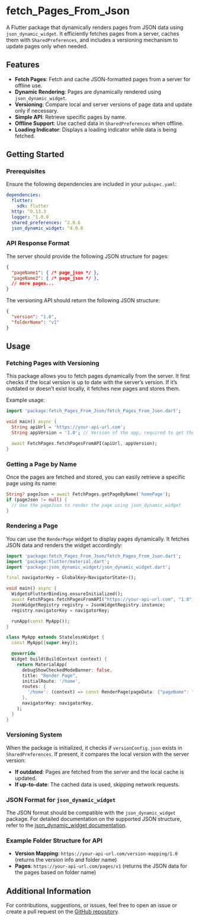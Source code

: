 # fetch_Pages_From_Json

A Flutter package that dynamically renders pages from JSON data using `json_dynamic_widget`. It efficiently fetches pages from a server, caches them with `SharedPreferences`, and includes a versioning mechanism to update pages only when needed.

## Features

- **Fetch Pages**: Fetch and cache JSON-formatted pages from a server for offline use.
- **Dynamic Rendering**: Pages are dynamically rendered using `json_dynamic_widget`.
- **Versioning**: Compare local and server versions of page data and update only if necessary.
- **Simple API**: Retrieve specific pages by name.
- **Offline Support**: Use cached data in `SharedPreferences` when offline.
- **Loading Indicator**: Displays a loading indicator while data is being fetched.

## Getting Started

### Prerequisites

Ensure the following dependencies are included in your `pubspec.yaml`:

```yaml
dependencies:
  flutter:
    sdk: flutter
  http: ^0.13.3
  logger: ^1.0.0
  shared_preferences: ^2.0.6
  json_dynamic_widget: ^4.0.0
```

### API Response Format

The server should provide the following JSON structure for pages:

```json
{
  "pageName1": { /* page_json */ },
  "pageName2": { /* page_json */ },
  // more pages...
}
```

The versioning API should return the following JSON structure:

```json
{
  "version": "1.0",
  "folderName": "v1"
}
```

## Usage

### Fetching Pages with Versioning

This package allows you to fetch pages dynamically from the server. It first checks if the local version is up to date with the server’s version. If it’s outdated or doesn’t exist locally, it fetches new pages and stores them.

Example usage:

```dart
import 'package:fetch_Pages_From_Json/fetch_Pages_From_Json.dart';

void main() async {
  String apiUrl = 'https://your-api-url.com';
  String appVersion = '1.0'; // Version of the app, required to get the right folder

  await FetchPages.fetchPagesFromAPI(apiUrl, appVersion);
}
```

### Getting a Page by Name

Once the pages are fetched and stored, you can easily retrieve a specific page using its name:

```dart
String? pageJson = await FetchPages.getPageByName('homePage');
if (pageJson != null) {
  // Use the pageJson to render the page using json_dynamic_widget
}
```

### Rendering a Page

You can use the `RenderPage` widget to display pages dynamically. It fetches JSON data and renders the widget accordingly:

```dart
import 'package:fetch_Pages_From_Json/fetch_Pages_From_Json.dart';
import 'package:flutter/material.dart';
import 'package:json_dynamic_widget/json_dynamic_widget.dart';

final navigatorKey = GlobalKey<NavigatorState>();

void main() async {
  WidgetsFlutterBinding.ensureInitialized();
  await FetchPages.fetchPagesFromAPI("https://your-api-url.com", "1.0");
  JsonWidgetRegistry registry = JsonWidgetRegistry.instance;
  registry.navigatorKey = navigatorKey;

  runApp(const MyApp());
}

class MyApp extends StatelessWidget {
  const MyApp({super.key});

  @override
  Widget build(BuildContext context) {
    return MaterialApp(
      debugShowCheckedModeBanner: false,
      title: "Render Page",
      initialRoute: '/home',
      routes: {
        '/home': (context) => const RenderPage(pageData: {"pageName": "homePage"}, registry),
      },
      navigatorKey: navigatorKey,
    );
  }
}
```

### Versioning System

When the package is initialized, it checks if `versionConfig.json` exists in `SharedPreferences`. If present, it compares the local version with the server version:

- **If outdated**: Pages are fetched from the server and the local cache is updated.
- **If up-to-date**: The cached data is used, skipping network requests.

### JSON Format for `json_dynamic_widget`

The JSON format should be compatible with the `json_dynamic_widget` package. For detailed documentation on the supported JSON structure, refer to the [json_dynamic_widget documentation](https://pub.dev/packages/json_dynamic_widget).

### Example Folder Structure for API

- **Version Mapping**: `https://your-api-url.com/version-mapping/1.0` (returns the version info and folder name)
- **Pages**: `https://your-api-url.com/pages/v1` (returns the JSON data for the pages based on folder name)

## Additional Information

For contributions, suggestions, or issues, feel free to open an issue or create a pull request on the [GitHub repository](https://github.com/Jeevan-Rai/fetch_Pages_From_Json/issues).
